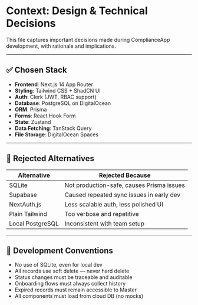 # Context: Design & Technical Decisions

This file captures important decisions made during ComplianceApp development, with rationale and implications.

---

## ✅ Chosen Stack

- **Frontend**: Next.js 14 App Router
- **Styling**: Tailwind CSS + ShadCN UI
- **Auth**: Clerk (JWT, RBAC support)
- **Database**: PostgreSQL on DigitalOcean
- **ORM**: Prisma
- **Forms**: React Hook Form
- **State**: Zustand
- **Data Fetching**: TanStack Query
- **File Storage**: DigitalOcean Spaces

---

## 🛑 Rejected Alternatives

| Alternative | Rejected Because |
|-------------|------------------|
| SQLite      | Not production-safe, causes Prisma issues |
| Supabase    | Caused repeated sync issues in early dev |
| NextAuth.js | Less scalable auth, less polished UI |
| Plain Tailwind | Too verbose and repetitive |
| Local PostgreSQL | Inconsistent with team setup |

---

## 🧠 Development Conventions

- No use of SQLite, even for local dev
- All records use soft delete — never hard delete
- Status changes must be traceable and auditable
- Onboarding flows must always collect history
- Expired records must remain accessible to Master
- All components must load from cloud DB (no mocks)
